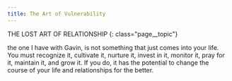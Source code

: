```yaml
---
title: The Art of Vulnerability
---
```

THE LOST ART OF RELATIONSHIP
{: class="page__topic"}

the one I have with Gavin, is not something that just comes into your life. You
must recognize it, cultivate it, nurture it, invest in it, monitor it, pray for it,
maintain it, and grow it. If you do, it has the potential to change the course of
your life and relationships for the better.